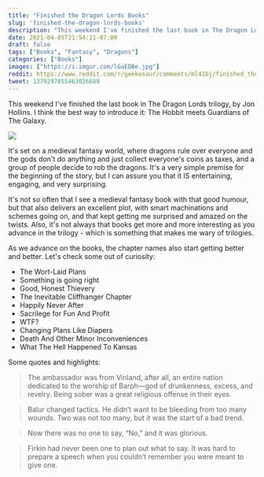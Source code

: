 ```yaml
---
title: "Finished the Dragon Lords Books"
slug: 'finished-the-dragon-lords-books'
description: "This weekend I've finished the last book in The Dragon Lords trilogy, by Jon Hollins. I think the best way to introduce it: The Hobbit meets Guardians of The Galaxy. "
date: 2021-04-05T21:54:21-07:00
draft: false
tags: ["Books", "Fantasy", "Dragons"]
categories: ["Books"]
images: ["https://i.imgur.com/lGaEDBe.jpg"]
reddit: https://www.reddit.com/r/geekosaur/comments/ml41bj/finished_the_dragon_lords_books/
tweet: 1379297855463026689
---
```


This weekend I've finished the last book in The Dragon Lords trilogy, by Jon Hollins. I think the best way to introduce it: The Hobbit meets Guardians of The Galaxy. 

![](https://i.imgur.com/lGaEDBe.jpg)

<!--more-->

It's set on a medieval fantasy world, where dragons rule over everyone and the gods don't do anything and just collect everyone's coins as taxes, and a group of people decide to rob the dragons. It's a very simple premise for the beginning of the story, but I can assure you that it IS entertaining, engaging, and very surprising.

It's not so often that I see a medieval fantasy book with that good humour, but that also delivers an excellent plot, with smart machinations and schemes going on, and that kept getting me surprised and amazed on the twists. Also, it's not always that books get more and more interesting as you advance in the trilogy - which is something that makes me wary of trilogies.

As we advance on the books, the chapter names also start getting better and better. Let's check some out of curiosity:

- The Wort-Laid Plans
- Something is going right
- Good, Honest Thievery
- The Inevitable Cliffhanger Chapter
- Happily Never After
- Sacrilege for Fun And Profit
- WTF?
- Changing Plans Like Diapers
- Death And Other Minor Inconveniences
- What The Hell Happened To Kansas

Some quotes and highlights:

> The ambassador was from Vinland, after all, an entire nation dedicated to the worship of Barph—god of drunkenness, excess, and revelry. Being sober was a great religious offense in their eyes.

> Balur changed tactics. He didn’t want to be bleeding from too many wounds. Two was not too many, but it was the start of a bad trend.

> Now there was no one to say, “No,” and it was glorious.

> Firkin had never been one to plan out what to say. It was hard to prepare a speech when you couldn’t remember you were meant to give one.